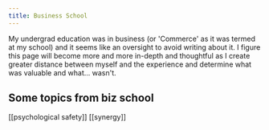 ```yaml
---
title: Business School
---
```

My undergrad education was in business (or 'Commerce' as it was termed at my school) and it seems like an oversight to avoid writing about it. I figure this page will become more and more in-depth and thoughtful as I create greater distance between myself and the experience and determine what was valuable and what... wasn't.


## Some topics from biz school
[[psychological safety]]
[[synergy]]